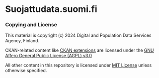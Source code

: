 # Suojattudata.suomi.fi

### Copying and License
This material is copyright (c) 2024 Digital and Population Data Services Agency, Finland.

CKAN-related content like [CKAN extensions](/ckan/ckanext) are licensed under the [GNU Affero General Public License (AGPL) v3.0](/LICENSE-CKAN)

All other content in this repository is licensed under [MIT License](/LICENSE) unless otherwise specified.
